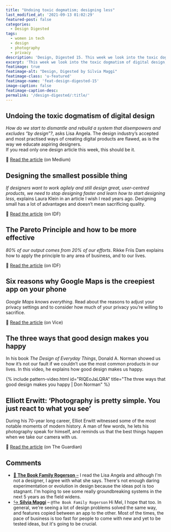 ```yaml
---
title: "Undoing toxic dogmatism; designing less"
last_modified_at: '2021-09-13 01:02:29'
featured-post: false
categories:
  - Design Digested
tags:
  - women in tech
  - design
  - photography
  - privacy
description: 'Design, Digested 15. This week we look into the toxic dogmatism of digital design, how to design less, how to be more effective and more.'
excerpt: 'This week we look into the toxic dogmatism of digital design, how to design less, how to be more effective and more.'
featimage: true
featimage-alt: "Design, Digested by Silvia Maggi"
featimage-class: 'u-featured'
featimage-name: 'feat-design-digested-15'
image-caption: false
featimage-caption-desc: 
permalink: '/design-digested/:title/'
---
```

## Undoing the toxic dogmatism of digital design

_How do we start to dismantle and rebuild a system that disempowers and excludes “by design”?_, asks Lisa Angela. The design industry’s accepted and most practised ways of creating digital products are flawed, as is the way we educate aspiring designers.  
If you read only one design article this week, this should be it.

<p class="detached">🔗 <a href="https://lisa-angela-fftv.medium.com/undoing-the-toxic-dogmatism-of-digital-design-4bda8c4a4eba">Read the article</a> (on Medium)</p>

## Designing the smallest possible thing

_If designers want to work agilely and still design great, user-centred products, we need to stop designing faster and learn how to start designing less_, explains Laura Klein in an article I wish I read years ago. Designing small has a lot of advantages and doesn’t mean sacrificing quality.

<p class="detached">🔗 <a href="https://www.interaction-design.org/literature/article/designing-the-smallest-possible-thing">Read the article</a> (on IDF)</p>

## The Pareto Principle and how to be more effective

_80% of our output comes from 20% of our efforts_. Rikke Friis Dam explains how to apply the principle to any area of business, and to our lives.

<p class="detached">🔗 <a href="https://www.interaction-design.org/literature/article/the-pareto-principle-and-how-to-be-more-effective">Read the article</a> (on IDF)</p>

## Six reasons why Google Maps is the creepiest app on your phone

_Google Maps knows everything_. Read about the reasons to adjust your privacy settings and to consider how much of your privacy you’re willing to sacrifice.

<p class="detached">🔗 <a href="https://www.vice.com/en/article/3an84b/six-reasons-why-google-maps-is-the-creepiest-app-on-your-phone">Read the article</a> (on Vice)</p>

## The three ways that good design makes you happy

In his book _The Design of Everyday Things_, Donald A. Norman showed us how it’s not our fault if we couldn’t use the most common products in our lives. In this video, he explains how good design makes us happy.

{% include pattern-video.html id="RlQEoJaLQRA" title="The three ways that good design makes you happy | Don Norman" %}

## Elliott Erwitt: ‘Photography is pretty simple. You just react to what you see’

During his 70-year long career, Elliot Erwitt witnessed some of the most notable moments of modern history. A man of few words, he lets his photography speak for himself, and reminds us that the best things happen when we take our camera with us.

<p class="detached">🔗 <a href="https://www.theguardian.com/artanddesign/2020/nov/09/elliott-erwitt-interview-photographer">Read the article</a> (on The Guardian)</p>

<div class="smd-responses my-5 pt-3">
  <h2>Comments</h2>
  <div class="webmentions">
    <ul class="comments">
      <li>
        <a class="reaction" rel="nofollow ugc" title="mentioned" href="https://thebookfamilyrogerson.com">💬 <strong>The Book Family Rogerson</strong>&nbsp;&ndash;</a>
        <span>I read the Lisa Angela and although I'm not a designer, I agree with what she says. There's not enough daring experimentation or evolution in design because the ideas pot is too stagnant. I'm hoping to see some really groundbreaking systems in the next 5 years as the field widens.</span>
      </li>
      <li class="reaction-reply">
        <a class="reaction" title="mentioned" href="{{ site.url }}">↪️ <strong>Silvia Maggi</strong></a>&nbsp;&ndash;&nbsp;<code>@The Book Family Rogerson</code>
        <span>Hi Mel, I hope that too. In general, we're seeing a lot of design problems solved the same way, and features copied between an app to the other. Most of the times, the pace of business is too fast for people to come with new and yet to be tested ideas, but it's going to be crucial.</span>
      </li>
    </ul>
  </div>
</div>